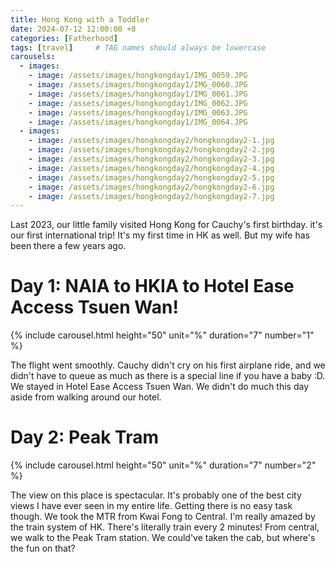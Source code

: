 ```yaml
---
title: Hong Kong with a Toddler
date: 2024-07-12 12:00:00 +8
categories: [Fatherhood]
tags: [travel]     # TAG names should always be lowercase
carousels:
  - images:
    - image: /assets/images/hongkongday1/IMG_0059.JPG
    - image: /assets/images/hongkongday1/IMG_0060.JPG
    - image: /assets/images/hongkongday1/IMG_0061.JPG
    - image: /assets/images/hongkongday1/IMG_0062.JPG
    - image: /assets/images/hongkongday1/IMG_0063.JPG
    - image: /assets/images/hongkongday1/IMG_0064.JPG
  - images:
    - image: /assets/images/hongkongday2/hongkongday2-1.jpg
    - image: /assets/images/hongkongday2/hongkongday2-2.jpg
    - image: /assets/images/hongkongday2/hongkongday2-3.jpg
    - image: /assets/images/hongkongday2/hongkongday2-4.jpg
    - image: /assets/images/hongkongday2/hongkongday2-5.jpg
    - image: /assets/images/hongkongday2/hongkongday2-6.jpg
    - image: /assets/images/hongkongday2/hongkongday2-7.jpg
---
```


Last 2023, our little family visited Hong Kong for Cauchy's first birthday. it's our first international trip! It's my first time in HK as well. But my wife has been there a few years ago.

# Day 1: NAIA to HKIA to Hotel Ease Access Tsuen Wan!

{% include carousel.html height="50" unit="%" duration="7" number="1" %}

The flight went smoothly. Cauchy didn't cry on his first airplane ride, and we didn't have to queue as much as there is a special line if you have a baby :D.  We stayed in Hotel Ease Access Tsuen Wan. We didn't do much this day aside from walking around our hotel.

# Day 2: Peak Tram

{% include carousel.html height="50" unit="%" duration="7" number="2" %}

The view on this place is spectacular. It's probably one of the best city views I have ever seen in my entire life. Getting there is no easy task though. We took the MTR from Kwai Fong to Central. I'm really amazed by the train system of HK. There's literally train every 2 minutes! From central, we walk to the Peak Tram station. We could've taken the cab, but where's the fun on that?
